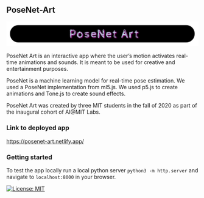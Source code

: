 ## PoseNet-Art
![posenet-art-logo](./posenet-art-logo.png)

 PoseNet Art is an interactive app where the user’s motion activates real-time animations and sounds. It is meant to be used for creative and entertainment purposes.

 PoseNet is a machine learning model for real-time pose estimation. We used a PoseNet implementation from ml5.js. We used p5.js to create animations and Tone.js to create sound effects.

 PoseNet Art was created by three MIT students in the fall of 2020 as part of the inaugural cohort of AI@MIT Labs.

### Link to deployed app

https://posenet-art.netlify.app/

### Getting started

To test the app locally run a local python server `python3 -m http.server` and navigate to `localhost:8000` in your browser.


[![License: MIT](https://img.shields.io/badge/License-MIT-yellow.svg)](https://opensource.org/licenses/MIT)


